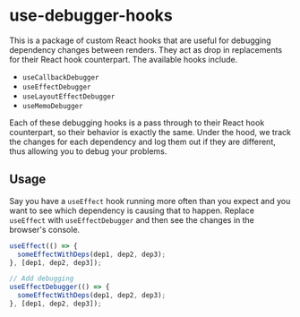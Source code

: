 # use-debugger-hooks

This is a package of custom React hooks that are useful for debugging dependency changes between renders. They act as drop in replacements for their React hook counterpart. The available hooks include.

- `useCallbackDebugger`
- `useEffectDebugger`
- `useLayoutEffectDebugger`
- `useMemoDebugger`

Each of these debugging hooks is a pass through to their React hook counterpart, so their behavior is exactly the same. Under the hood, we track the changes for each dependency and log them out if they are different, thus allowing you to debug your problems.

## Usage

Say you have a `useEffect` hook running more often than you expect and you want to see which dependency is causing that to happen. Replace `useEffect` with `useEffectDebugger` and then see the changes in the browser's console.

```javascript
useEffect(() => {
  someEffectWithDeps(dep1, dep2, dep3);
}, [dep1, dep2, dep3]);

// Add debugging
useEffectDebugger(() => {
  someEffectWithDeps(dep1, dep2, dep3);
}, [dep1, dep2, dep3]);
```
